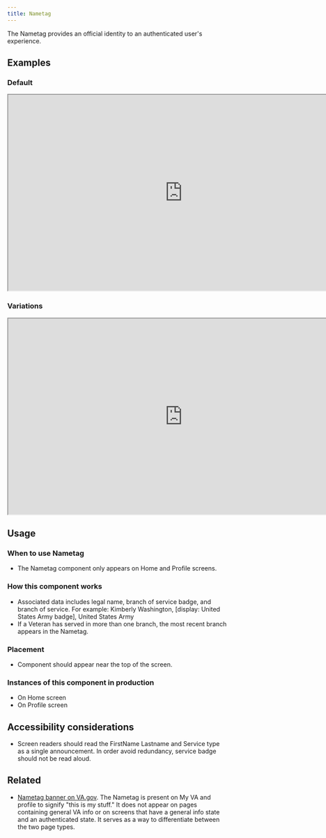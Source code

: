 ```yaml
---
title: Nametag
---
```


The Nametag provides an official identity to an authenticated user's experience.

## Examples

### Default
<iframe width="800" height="450" alt="Image of master component in Figma showing light and dark mode" src="https://www.figma.com/embed?embed_host=share&url=https%3A%2F%2Fwww.figma.com/file/QVLPB3eOunmKrgQOuOt0SU/%F0%9F%93%90-DesignLibrary2.0---VAMobile?type=design&node-id=7819-12286&mode=design&t=XkYEw6lPmNkmrNt0-4" allowfullscreen></iframe>

### Variations
<iframe width="800" height="450" alt="Image of component examples in Figma showing the Nametag component" src="https://www.figma.com/embed?embed_host=share&url=https%3A%2F%2Fwww.figma.com/file/QVLPB3eOunmKrgQOuOt0SU/%F0%9F%93%90-DesignLibrary2.0---VAMobile?type=design&node-id=7819-12292&mode=design&t=XkYEw6lPmNkmrNt0-4" allowfullscreen></iframe>


## Usage

### When to use Nametag
- The Nametag component only appears on Home and Profile screens.

### How this component works
- Associated data includes legal name, branch of service badge, and branch of service. For example: Kimberly Washington, [display: United States Army badge], United States Army
- If a Veteran has served in more than one branch, the most recent branch appears in the Nametag.

### Placement
- Component should appear near the top of the screen.

### Instances of this component in production
- On Home screen
- On Profile screen

## Accessibility considerations
- Screen readers should read the FirstName Lastname and Service type as a single announcement. In order avoid redundancy, service badge should not be read aloud.

## Related
- [Nametag banner on VA.gov](https://github.com/department-of-veterans-affairs/va.gov-team/blob/master/products/identity-personalization/my-va/2.0-redesign/frontend/documentation/nametag.md). The Nametag is present on My VA and profile to signify "this is my stuff." It does not appear on pages containing general VA info or on screens that have a general info state and an authenticated state. It serves as a way to differentiate between the two page types.
